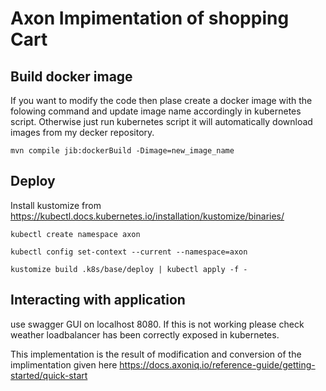# Axon Impimentation of shopping Cart

## Build docker image 
If you want to modify the code then plase create a docker image with the folowing command and update image name accordingly in kubernetes script. Otherwise just run kubernetes script it will automatically download images from my decker repository.
```
mvn compile jib:dockerBuild -Dimage=new_image_name
```
## Deploy
Install kustomize from https://kubectl.docs.kubernetes.io/installation/kustomize/binaries/
```
kubectl create namespace axon
```
```
kubectl config set-context --current --namespace=axon
```
```
kustomize build .k8s/base/deploy | kubectl apply -f -
```
## Interacting with application 
use swagger GUI on localhost 8080. If this is not working please check weather loadbalancer has been correctly exposed in kubernetes.

This implementation is the result of modification and conversion of the implimentation given here https://docs.axoniq.io/reference-guide/getting-started/quick-start 
